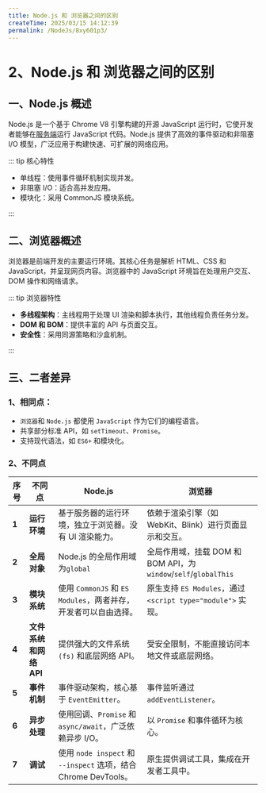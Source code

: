 ```yaml
---
title: Node.js 和 浏览器之间的区别
createTime: 2025/03/15 14:12:39
permalink: /NodeJs/8xy601p3/
---
```

# 2、Node.js 和 浏览器之间的区别

## 一、Node.js 概述

Node.js 是一个基于 Chrome V8 引擎构建的开源 JavaScript 运行时，它使开发者能够在[服务端](https://so.csdn.net/so/search?q=服务端&spm=1001.2101.3001.7020)运行 JavaScript 代码。Node.js 提供了高效的事件驱动和非阻塞 I/O 模型，广泛应用于构建快速、可扩展的网络应用。

::: tip 核心特性

- 单线程：使用事件循环机制实现并发。
- 非阻塞 I/O：适合高并发应用。
- 模块化：采用 CommonJS 模块系统。

:::

## 二、浏览器概述

浏览器是前端开发的主要运行环境。其核心任务是解析 HTML、CSS 和 JavaScript，并呈现网页内容。浏览器中的 JavaScript 环境旨在处理用户交互、DOM 操作和网络请求。

::: tip 浏览器特性

- **多线程架构**：主线程用于处理 UI 渲染和脚本执行，其他线程负责任务分发。
- **DOM 和 BOM**：提供丰富的 API 与页面交互。
- **安全性**：采用同源策略和沙盒机制。

:::

## 三、二者差异

### 1、相同点：

- `浏览器`和 `Node.js` 都使用 `JavaScript` 作为它们的编程语言。
- 共享部分标准 API，如 `setTimeout`、`Promise`。
- 支持现代语法，如 `ES6+` 和模块化。

### 2、不同点

| 序号  | 不同点                 | Node.js                                                         | 浏览器                                                          |
| ----- | ---------------------- | --------------------------------------------------------------- | --------------------------------------------------------------- |
| **1** | **运行环境**           | 基于服务器的运行环境，独立于浏览器。没有 UI 渲染能力。          | 依赖于渲染引擎（如 WebKit、Blink）进行页面显示和交互。          |
| **2** | **全局对象**           | Node.js 的全局作用域为`global`                                  | 全局作用域，挂载 DOM 和 BOM API，为`window`/`self`/`globalThis` |
| **3** | **模块系统**           | 使用 `CommonJS` 和 `ES Modules`，两者并存，开发者可以自由选择。 | 原生支持 `ES Modules`，通过 `<script type="module">` 实现。     |
| **4** | **文件系统和网络 API** | 提供强大的文件系统 `(fs)` 和底层网络 API。                      | 受安全限制，不能直接访问本地文件或底层网络。                    |
| **5** | **事件机制**           | 事件驱动架构，核心基于 `EventEmitter`。                         | 事件监听通过 `addEventListener`。                               |
| **6** | **异步处理**           | 使用回调、`Promise` 和 `async/await`，广泛依赖异步 I/O。        | 以 `Promise` 和事件循环为核心。                                 |
| **7** | **调试**               | 使用 `node inspect` 和 `--inspect` 选项，结合 Chrome DevTools。 | 原生提供调试工具，集成在开发者工具中。                          |
